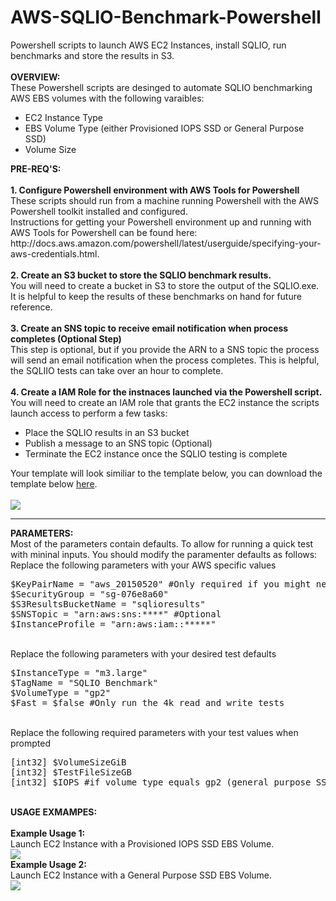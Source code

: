# AWS-SQLIO-Benchmark-Powershell
Powershell scripts to launch AWS EC2 Instances, install SQLIO, run benchmarks and store the results in S3.
<br>
<br>
<b>OVERVIEW:</b>
<br>
These Powershell scripts are desinged to automate SQLIO benchmarking AWS EBS volumes with the following varaibles:
<ul>
<li> EC2 Instance Type
<li> EBS Volume Type (either Provisioned IOPS SSD or General Purpose SSD)
<li> Volume Size
</ul>
<b>PRE-REQ'S:</b>
<br>
<br>
<b>1. Configure Powershell environment with AWS Tools for Powershell</b>
These scripts should run from a machine running Powershell with the AWS Powershell toolkit installed and configured. <br>
Instructions for getting your Powershell environment up and running with AWS Tools for Powershell can be found here: http://docs.aws.amazon.com/powershell/latest/userguide/specifying-your-aws-credentials.html.
<br>
<br>
<b>2. Create an S3 bucket to store the SQLIO benchmark results.</b>
<br>
You will need to create a bucket in S3 to store the output of the SQLIO.exe. It is helpful to keep the results of these benchmarks on hand for future reference.
<br>
<br>
<b>3. Create an SNS topic to receive email notification when process completes (Optional Step)</b>
<br>
This step is optional, but if you provide the ARN to a SNS topic the process will send an email notification when the process completes. This is helpful, the SQLIIO tests can take over an hour to complete.
<br>
<br>
<b>4. Create a IAM Role for the instnaces launched via the Powershell script.</b>
<br>
You will need to create an IAM role that grants the EC2 instance the scripts launch access to perform a few tasks:
<ul>
<li>Place the SQLIO results in an S3 bucket
<li>Publish a message to an SNS topic (Optional)
<li>Terminate the EC2 instance once the SQLIO testing is complete
</ul>
Your template will look similiar to the template below, you can download the template below <a href="https://s3.amazonaws.com/russell.day/SQLIO_EC2Instance_Policy.xml" target="_blank">here</a>.
<br>
<br>
<img src="https://s3.amazonaws.com/russell.day/SQLIO_EC2_POLICY.png">
<br>
<hr>
<b>PARAMETERS:</b>
<br>
Most of the parameters contain defaults. To allow for running a quick test with mininal inputs. You should modify the paramenter defaults as follows:
<br>
Replace the following parameters with your AWS specific values
<br>
<div class="highlight highlight-PowerShell">
<pre>
<span class="pl-c">$KeyPairName = "aws_20150520" #Only required if you might need to log in to the instance to debug.</span
<span class="pl-c">$Region = "us-east-1"</span>
<span class="pl-c">$SecurityGroup = "sg-076e8a60"</span>
<span class="pl-c">$S3ResultsBucketName = "sqlioresults"</span>
<span class="pl-c">$SNSTopic = "arn:aws:sns:****" #Optional</span>
<span class="pl-c">$InstanceProfile = "arn:aws:iam::*****"</span>
</pre>
</div>
<br>
Replace the following parameters with your desired test defaults
<br>
<div class="highlight highlight-PowerShell">
<pre>
<span class="pl-c">$InstanceType = "m3.large"</span>
<span class="pl-c">$TagName = "SQLIO Benchmark"</span>
<span class="pl-c">$VolumeType = "gp2"</span>
<span class="pl-c">$Fast = $false #Only run the 4k read and write tests</span>
</pre>
</div>
<br>
Replace the following required parameters with your test values when prompted
<br>
<div class="highlight highlight-PowerShell">
<pre>
<span class="pl-c">[int32] $VolumeSizeGiB</span>
<span class="pl-c">[int32] $TestFileSizeGB</span> 
<span class="pl-c">[int32] $IOPS #if volume type equals gp2 (general purpose SSD) leave blank when prompted</span>
</pre>
</div>
<br>
<b>USAGE EXMAMPES:</b>
<br>
<br>
<b>Example Usage 1:</b> 
<br>
Launch EC2 Instance with a Provisioned IOPS SSD EBS Volume.
<br>
<img src="https://s3.amazonaws.com/russell.day/SQLIOBenchmark_Example_Usage_IOPS_v2.png">
<br>
<b>Example Usage 2:</b> 
<br>
Launch EC2 Instance with a General Purpose SSD EBS Volume.
<br>
<img src="https://s3.amazonaws.com/russell.day/SQLIOBenchmark_Example_Usage_GP2.png">



